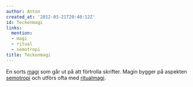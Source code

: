 ```yaml
---
author: Anton
created_at: '2012-03-21T20:40:12Z'
id: Teckenmagi
links:
  mention:
  - magi
  - ritual
  - semotropi
title: Teckenmagi
---
```


En sorts [magi] som går ut på att förtrolla skrifter. Magin bygger på aspekten [semotropi] och
utförs ofta med [ritualmagi].

  [magi]: magi
  [semotropi]: semotropi
  [ritualmagi]: ritual
